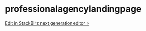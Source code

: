 # professionalagencylandingpage

[Edit in StackBlitz next generation editor ⚡️](https://stackblitz.com/~/github.com/deangilmoreremix/professionalagencylandingpage)
